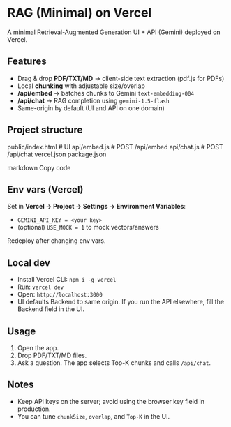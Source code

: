 # RAG (Minimal) on Vercel

A minimal Retrieval-Augmented Generation UI + API (Gemini) deployed on Vercel.

## Features
- Drag & drop **PDF/TXT/MD** → client-side text extraction (pdf.js for PDFs)
- Local **chunking** with adjustable size/overlap
- **/api/embed** → batches chunks to Gemini `text-embedding-004`
- **/api/chat** → RAG completion using `gemini-1.5-flash`
- Same-origin by default (UI and API on one domain)

## Project structure
public/index.html # UI
api/embed.js # POST /api/embed
api/chat.js # POST /api/chat
vercel.json
package.json

markdown
Copy code

## Env vars (Vercel)
Set in **Vercel → Project → Settings → Environment Variables**:
- `GEMINI_API_KEY = <your key>`
- (optional) `USE_MOCK = 1` to mock vectors/answers

Redeploy after changing env vars.

## Local dev
- Install Vercel CLI: `npm i -g vercel`
- Run: `vercel dev`
- Open: `http://localhost:3000`
- UI defaults Backend to same origin. If you run the API elsewhere, fill the Backend field in the UI.

## Usage
1. Open the app.
2. Drop PDF/TXT/MD files.
3. Ask a question. The app selects Top-K chunks and calls `/api/chat`.

## Notes
- Keep API keys on the server; avoid using the browser key field in production.
- You can tune `chunkSize`, `overlap`, and `Top-K` in the UI.
